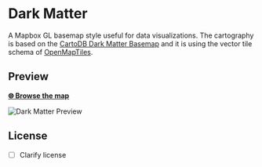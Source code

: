 # Dark Matter

A Mapbox GL basemap style useful for data visualizations. The cartography is based on the
[CartoDB Dark Matter Basemap](https://github.com/CartoDB/CartoDB-basemaps) and it is using the vector tile
schema of [OpenMapTiles](https://github.com/openmaptiles/openmaptiles).

## Preview

**[:globe_with_meridians: Browse the map](https://api.mapbox.com/styles/v1/morgenkaffee/ciuxx5n7h019l2hpbn9liprmn.html?fresh=true&title=true&access_token=pk.eyJ1IjoibW9yZ2Vua2FmZmVlIiwiYSI6IjIzcmN0NlkifQ.0LRTNgCc-envt9d5MzR75w#10.71/47.3684/8.5332)**

![Dark Matter Preview](https://api.mapbox.com/styles/v1/morgenkaffee/ciuxx5n7h019l2hpbn9liprmn/static/-93.008035,33.876181,2.18,0.00,0.00/600x400?access_token=pk.eyJ1IjoibW9yZ2Vua2FmZmVlIiwiYSI6IjIzcmN0NlkifQ.0LRTNgCc-envt9d5MzR75w)

## License

- [ ] Clarify license
